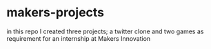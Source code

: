 # makers-projects
in this repo I created three projects; a twitter clone and two games as requirement for an internship at Makers Innovation
